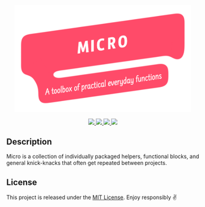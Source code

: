 <p align="center">
  <img src="./.oratory/logo.png" width="460px" />
</p>

<p align="center">
  <a href="https://travis-ci.org/Chaffity/micro">
    <img src="https://img.shields.io/travis/Chaffity/micro/master.svg?style=flat-square" />
  </a>
  <a href="https://codecov.io/gh/Chaffity/micro">
    <img src="https://img.shields.io/codecov/c/github/Chaffity/micro/master.svg?style=flat-square" />
  </a>
  <a href="https://lgtm.com/projects/g/Chaffity/micro">
    <img src="https://img.shields.io/lgtm/grade/javascript/github/Chaffity/micro.svg?style=flat-square">
  </a>

  <img src="https://img.shields.io/depfu/Chaffity/micro.svg?style=flat-square" />
</p>

## Description

Micro is a collection of individually packaged helpers, functional blocks, and general knick-knacks that often get repeated between projects.

## License

This project is released under the [MIT License](./LICENSE). Enjoy responsibly ✌️
